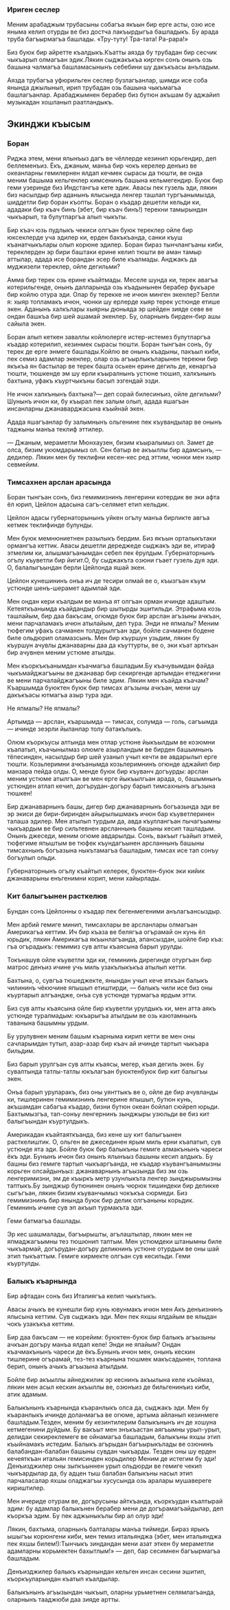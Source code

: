 ### Ириген сеслер

Меним арабаджым трубасыны собагъа якъын бир ерге асты, озю исе яныма келип отурды ве биз достча лакъырдыгъа башладыкъ.
Бу арада труба багъырмагъа башлады.
«Тру-туту!
Тра-тата!
Ра-рара!»

Биз буюк бир айретте къалдыкъ.Къатты аязда бу трубадан бир сесчик чыкъарып олмагъан эдик.Лякин сыджакъкъа кирген сонъ онынъ озь башына чалмагъа башламасынынъ себебини шу дакъкъасы анъладым.

Аязда трубагъа уфюрильген сеслер бузлагъанлар, шимди исе соба янында джылынып, ирип трубадан озь башына чыкъмагъа башлагъанлар.
Арабаджымнен берабер биз бутюн акъшам бу аджайип музыкадан хошланып раатландыкъ.

## Экинджи къысым

### Боран

Риджа этем, мени ялынъыз дагъ ве чёллерде кезинип юрьгендир, деп беллеменъиз.
Ёкъ, джаным, манъа бир чокъ керелер денъиз ве океанларны гемилернен ялдап кечмек сырасы да тюшти, ве онда меним башыма кельгенлер кимсенинъ башына кельмегендир.
Буюк бир геми узеринде биз Индстангъа кете эдик.
Авасы пек гузель эди, лякин биз насылдыр бир аданынъ ялысында ленгер ташлап тургъанымызда, шиддетли бир боран къопты.
Боран о къадар дешетли кельди ки, ададаки бир къач бинъ (эбет, бир къач бинъ!) терекни тамырындан чыкъарып, та булутларгъа алып чыкъты.

Бир къач юзь пудлыкъ чекиси олгъан буюк тереклер ойле бир юксеклерде уча эдилер ки, ерден бакъкъанда, санки къуш къанатчыкълары олып корюне эдилер.
Боран бираз тынчлангъаны киби, тереклерден эр бири баштаки ерине келип тюшти ве аман тамыр аттылар, адада исе борандан эсер биле къалмады.
Анджакъ да муджизели тереклер, ойле дегильми?

Амма бир терек озь ерине къайтмады.
Меселе шунда ки, терек авагъа котерильгенде, онынъ далларында озь къадынынен берабер фукъаре бир койлю отура эди.
Олар бу терекке не ичюн минген экенлер?
Белли я: хыяр топламакъ ичюн, чюнки шу ерлерде хыяр терек устюнде етише экен.
Аданынъ халкълары хыярны дюньяда эр шейден зияде севе ве ондан башкъа бир шей ашамай экенлер.
Бу, оларнынъ бирден-бир ашы сайыла экен.

Боран алып кеткен заваллы койлюлерге истер-истемез булутларгъа къадар котерилип, кезинмек сырасы тюшти.
Боран тынгъан сонъ, бу терек де ерге энмеге башлады.Койлю ве онынъ къадыны, пакъыл киби, пек семиз адамлар экенлер, олар озь агъырлыкъларынен терекни бир якъкъа ян бастылар ве терек башта оськен ерине дегиль де, кенаргъа тюшти, тюшкенде эм шу ерли къыралнынъ устюне тюшип, халкънынъ бахтына, уфакъ къуртчыкъны басып эзгендай эзди.

Не ичюн халкънынъ бахтына?— деп сорай билесинъиз, ойле дегильми?
Шунынъ ичюн ки, бу къырал пек залым олып, адада яшагъан инсанларны джанаварджасына къыйнай экен.

Адада яшагъанлар бу залымнынъ ольгенине пек къувандылар ве онынъ таджыны манъа теклиф эттилер.

— Джаным, мераметли Мюнхаузен, бизим къыралымыз ол.
Замет де олса, бизим укюмдарымыз ол.
Сен батыр ве акъыллы бир адамсынъ, — дедилер.
Лякин мен бу теклифни кесен-кес ред эттим, чюнки мен хыяр севмейим.

### Тимсахнен арслан арасында

Боран тынгъан сонъ, биз гемимизнинъ ленгерини котердик ве эки афта ёл юрип, Цейлон адасына сагъ-селямет етип кельдик.

Цейлон адасы губернаторынынъ уйкен огълу манъа бирликте авгъа кетмек теклифинде булунды.

Мен буюк мемнюниетнен разылыкъ бердим.
Биз якъын орталыкътаки ормангъа кеттик.
Авасы дешетли дереджеде сыджакъ эди ве, итираф этмелим ки, алышмагъанымдан себеп пек ёрулдым.
Губернаторнынъ огълу къуветли бир йигит.О, бу сыджакъта озюни гъает гузель дуя эди.
О, балалыгъындан берли Цейлонда яшай экен.

Цейлон кунешининъ онъа ич де тесири олмай ве о, къызгъан къум устюнде шенъ-шерамет адымлай эди.

Мен ондан кери къалдым ве манъа ят олгъан орман ичинде адаштым.
Кетеяткъанымда къайдандыр бир шытырды эшитильди.
Этрафыма козь ташлайым, бир даа бакъсам, огюмде буюк бир арслан агъзыны ачкъан, мени парчаламакъ ичюн атылайым, деп тура.
Энди не япмалы?
Меним тюфегим уфакъ сачманен толдурылгъан эди, бойле сачманен бодене биле ольдюрип оламазсынъ.
Мен бир къуршун узьдим, лякин бу къуршун ачувлы джанаварны даа да къуттурты, ве о, эки къат арткъан бир ачувнен меним устюме атылды.

Мен къоркъкъанымдан къачмагъа башладым.Бу къачувымдан файда чыкъмайджагъыны ве джанавар бир секиргенде артымдан етеджегини ве мени парчалайджагъыны биле эдим.
Лякин мен къайда къачам?
Къаршымда буюктен буюк бир тимсах агъзыны ачкъан, мени шу дакъкъасы ютмагъа азыр тура эди.

Не япмалы?
Не япмалы?

Артымда — арслан, къаршымда — тимсах, солумда — голь, сагъымда — ичинде зеэрли йыланлар толу батакълыкъ.

Олюм къоркъусы алтында мен отлар устюне йыкъылдым ве козюмни къапатып, къачынылмаз олюмге азырландым ве бирден башымнынъ тёпесинден, насылдыр бир шей узанып учып кечти ве авдарылып ерге тюшти.
Козьлеримни ачкъанымда козьлеримнинъ огюнде аджайип бир манзара пейда олды.
О, менде буюк бир къуванч догъурды: арслан меним устюме атылгъан ве мен ерге йыкъылгьан арада, о, башымнынъ устюнден атлап кечип, догърудан-догъру барып тимсахнынъ агъзына тюшкен!

Бир джанаварнынъ башы, дигер бир джанаварнынъ богъазында эди ве эр экиси де бири-биринден айырылышмакъ ичюн бар къуветлеринен талаша эдилер.
Мен атылып турдым да, авда къуллангъан пычагъымны чыкъардым ве бир сильтевнен арсланнынъ башыны кесип ташладым.
Онынъ джеседи, меним огюме авдарылды.
Сонъ, вакъыт гъайып этмей, тюфегиме япыштым ве тюфек къундагъынен арсланнынъ башыны тимсахнынъ богъазына ныкътамагъа башладым, тимсах исе тап сонъу богъулып ольди.

Губернаторнынъ огълу къайтып келерек, буюктен-буюк эки кийик джанаварыны енъгенимни корип, мени хайырлады.

### Кит балыгъынен расткелюв

Бундан сонъ Цейлонны о къадар пек бегенмегеними анълагъансыздыр.

Мен арбий гемиге минип, тимсахлары ве арсланлары олмагъан Америкагъа кеттим.
Ич бир къаза ве белягъа огърамай он кунь ёл юрьдик, лякин Америкагъа якъынлагъанда, апансыздан, шойле бир къа: гъа огърадыкъ: гемимиз сув алты къаясына барып урулды.

Токънашув ойле къуветли эди ки, гемининъ дирегинде отургъан бир матрос денъиз ичине учь миль узакълыкъкъа атылып кетти.

Бахтына, о, сувгъа тюшеджекте, янындан учып кече яткъан балыкъ чилининъ чёкючине япышып етиштирди, — балыкъ чили исе биз оны къуртарып алгъандже, онъа сув устюнде турмагъа ярдым этти.

Биз сув алты къаясына ойле бир къуветли урулдыкъ ки, мен атта аякъ устюнде туралмадым: юкъарыгъа атылдым ве озь каютамнынъ таванына башымны урдым.

Бу урулувнен меним башым къарныма кирип кетти ве мен оны сачларымдан тутып, азар-азар бир къач ай ичинде тартып чыкъара бильдим.

Биз барып урулгъан сув алты къаясы, мегер, къая дегиль экен.
Бу сувалтында татлы-татлы юкълагъан буюктенбуюк бир кит балыгъы экен.

Онъа барып уруларакъ, биз оны уянттыкъ ве о, ойле де бир ачувланды ки, тишлеринен гемимизнинъ ленгерине япышып, бутюн кунь, акъшамдан сабагъа къадар, бизни бутюн океан бойлап сюйреп юрьди.
Бахтымызгъа, тап-сонъу ленгернинъ зынджыры узюльди ве биз кит балыгъындан къуртулдыкъ.

Америкадан къайтаяткъанда, биз кене шу кит балыгъынен расткелиштик.
О, ольген ве джесединен ярым миль ерни къапатып, сув устюнде ята эди.
Бойле буюк бир балыкъны гемиге алмакънынъ чареси ёкъ эди.
Бунынъ ичюн биз онынъ ялынъыз башыны кесип алдыкъ.
Бу башны биз гемиге тартып чыкъаргъанда, не къадар къувангъанымызны корьген олсайдынъыз: джанаварнынъ агъызында биз эм озь ленгеримизни, эм де къыркъ метр узунлыкъта ленгер зынджырымызны таптыкъ.Бу зынджыр бутюнинен онынъ чюрюк тишиндеки бир деликке сыгъгъан, лякин бизим къуванчымыз чокъкъа сюрмеди.
Биз гемимизнинъ бир янында буюк бир делик олгъаныны корьдик.
Гемининъ ичине сув эп акъып турмакъта эди.

Геми батмагъа башлады.

Эр кес шашмалады, багъырышты, агълаштылар, лякин мен не япмаджагъымны тез тюшюнип таптым.
Мен устюмдеки штанымны биле чыкъармай, догърудан-догъру деликнинъ устюне отурдым ве оны шай этип тыкъаттым.
Гемиге кирмекте олгъан сув кесильди.
Геми къуртулды.

### Балыкъ къарнында

Бир афтадан сонъ биз Италиягъа келип чыкътыкъ.

Авасы ачыкъ ве кунешли бир кунь ювунмакъ ичюн мен Акъ денъизнинъ ялысына кеттим.
Сув сыджакъ эди.
Мен пек яхшы ялдайым ве ялыдан чокъ узакъкъа кеттим.

Бир даа бакъсам — не корейим: буюктен-буюк бир балыкъ агъызыны ачкъан догъру манъа ялдап келе!
Энди не япайым?
Ондан къачмакънынъ чареси де ёкъ.Бунынъ ичюн мен, онынъ кескин тишлерине огърамай, тез-тез къарнына тюшмек макъсадынен, топлана берип, онынъ ачыкъ агъызына атылдым.

Бойле бир акъыллы айнеджилик эр кеснинъ акъылына келе къоймаз, лякин мен асыл кескин акъыллы ве, озюнъиз де бильгенинъиз киби, атик адамым.

Балыкънынъ къарнында къаранлыкъ олса да, сыджакъ эди.
Мен бу къаранлыкъ ичинде доланмагъа ве огюме, артыма айланып кезинмеге башладым.Тезден, меним бу кезинтилерим балыкънынъ ич де хошуна кетмегенини дуйдым.
Бу вакъыт мен энъкъастан аягъымны урып-урып, делидаи секиреклемеге ве ойнамагъа башладым, балыкъны яхшы этип къыйнамакъ истедим.
Балыкъ агърыдан багъырыкълады ве озюнинъ балабандан-балабан башыны сувдан чыкъарды.
Тезден оны шу ерден кечеяткъан итальян гемисинден корьдилер
Меним де истегим бу эди!
Денъизджилер оны зыпкъыннен урып ольдюрди ве гемиге чекип чыкъардылар да, бу адцен тыш балабан балыкъны насыл этип парчаласалар яхшы оладжагъы хусусында озь аралары мушавереге кириштилер.

Мен ичериде отурам ве, догърусыны айткъанда, къоркъудан къалтырай эдим: бу адамлар балыкънен берабер мени де догърамагъайдылар, деп къоркъа эдим.
Бу пек аджыныкълы бир ал олур эди!

Лякин, бахтыма, оларнынъ балталары манъа тиймеди.
Бираз ярыкъ ышыгъы корюнгени киби, мен темиз итальянджа (эбет, мен итальянджа пек яхшы билем!):Тынчыкъ зиндандан мени азат эткен бу мераметли адамларны корьмектен бахытлым!» — деп, бар сесимнен багъырмагъа башладым.

Денъизджилер балыкъ къарнындан кельген инсан сесини эшитип, къоркъуларындан къатып къалдылар.

Балыкънынъ агъызындан чыкъып, оларны урьметнен селямлагъанда, оларнынъ тааджюби даа зияде артты.
